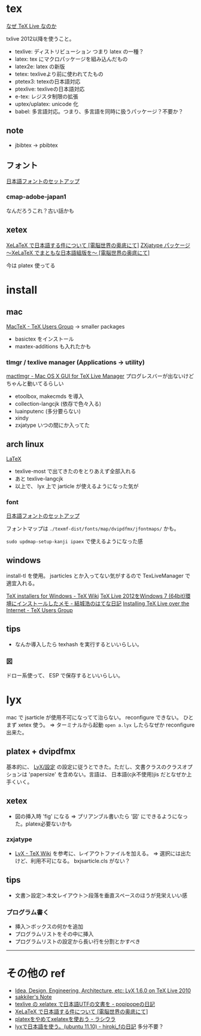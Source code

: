 tex
====

[なぜ TeX Live なのか](http://fugenji.org/~thomas/texlive-guide/why.html)

txlive 2012以降を使うこと。

* texlive: ディストリビューション つまり latex の一種？
* latex: tex にマクロパッケージを組み込んだもの
* latex2e: latex の新版
* tetex: texliveより前に使われてたもの
* ptetex3: tetexの日本語対応
* ptexlive: texliveの日本語対応
* e-tex: レジスタ制限の拡張
* uptex/uplatex: unicode 化
* babel: 多言語対応。つまり、多言語を同時に扱うパッケージ？不要か？


note
----

* jbibtex -> pbibtex


フォント
-----

[日本語フォントのセットアップ](http://www.fugenji.org/~thomas/texlive-guide/font_setup.html)


### cmap-adobe-japan1

なんだろうこれ？古い話かも


xetex
-----

[XeLaTeX で日本語する件について [電脳世界の奥底にて]](http://zrbabbler.sp.land.to/xelatex.html#sec-zxjatype)
[ZXjatype パッケージ ～XeLaTeX でまともな日本語組版を～ [電脳世界の奥底にて]](http://zrbabbler.sp.land.to/zxjatype.html)

今は platex 使ってる



install
=======


mac
---

[MacTeX - TeX Users Group](http://www.tug.org/mactex/)
-> smaller packages

* basictex をインストール
* maxtex-additions も入れたかも

### tlmgr / texlive manager (Applications -> utility)

[mactlmgr - Mac OS X GUI for TeX Live Manager](http://code.google.com/p/mactlmgr/)
プログレスバーが出ないけどちゃんと動いてるらしい

* etoolbox, makecmds を導入
* collection-langcjk (依存で色々入る)
* luainputenc (多分要らない)
* xindy
* zxjatype いつの間にか入ってた


arch linux
----------

[LaTeX](https://wiki.archlinux.org/index.php/LaTeX)

* texlive-most で出てきたのをとりあえず全部入れる
* あと texlive-langcjk
* 以上で、 lyx 上で jarticle が使えるようになった気が


### font

[日本語フォントのセットアップ](http://fugenji.org/~thomas/texlive-guide/font_setup.html)

フォントマップは `./texmf-dist/fonts/map/dvipdfmx/jfontmaps/` かも。

`sudo updmap-setup-kanji ipaex` で使えるようになった感


windows
-------

install-tl を使用。 jsarticles とか入ってない気がするので TexLiveManager で適宜入れる。

[TeX installers for Windows - TeX Wiki](http://oku.edu.mie-u.ac.jp/~okumura/texwiki/?TeX%20installers%20for%20Windows)
[TeX Live 2012をWindows 7 (64bit)環境にインストールしたメモ - 結城浩のはてな日記](http://d.hatena.ne.jp/hyuki/20120915/tex)
[Installing TeX Live over the Internet - TeX Users Group](http://www.tug.org/texlive/acquire-netinstall.html)


tips
----

* なんか導入したら texhash を実行するといいらしい。


### 図

ドロー系使って、 ESP で保存するといいらしい。



lyx
===

mac で jsarticle が使用不可になってて治らない。 reconfigure できない。
ひとまず xetex 使う。
=> ターミナルから起動 `open a.lyx` したらなぜか reconfigure 出来た。


platex + dvipdfmx
-----------------

基本的に、 [LyX/設定](http://oku.edu.mie-u.ac.jp/~okumura/texwiki/?LyX%2F%E8%A8%AD%E5%AE%9A) の設定に従うとできた。ただし、文書クラスのクラスオプションは 'papersize' を含めない。言語は、 日本語(cjk不使用)jis だとなぜか上手くいく。


xetex
-----

* 図の挿入時 'fig' になる
  => プリアンブル書いたら '図' にできるようになった。platex必要ないかも


### zxjatype

* [LyX - TeX Wiki](http://oku.edu.mie-u.ac.jp/~okumura/texwiki/?LyX) を参考に、レイアウトファイルを加える。
  => 選択には出たけど、利用不可になる。 bxjsarticle.cls がない？


## tips

* 文書＞設定＞本文レイアウト＞段落を垂直スペースのほうが見栄えいい感


### プログラム書く

* 挿入＞ボックスの何かを追加
* プログラムリストをその中に挿入
* プログラムリストの設定から長い行を分割とかすべき

**************



その他の ref
============

* [Idea, Design, Engineering, Architecture, etc: LyX 1.6.0 on TeX Live 2010](http://voidptr.seesaa.net/article/182189330.html)
* [sakkiler's Note](http://sakkiler.hatenablog.com/entries/2012/10/18)
* [texlive の xelatex で日本語UTFの文書を - popipopeの日記](http://d.hatena.ne.jp/popipope/20110514/1305374592)
* [XeLaTeX で日本語する件について [電脳世界の奥底にて]](http://zrbabbler.sp.land.to/xelatex.html)
* [platexをやめてxelatexを使おう - ラシウラ](http://d.hatena.ne.jp/bellbind/20101105/1288966798)
* [lyxで日本語を使う。(ubuntu 11.10) - hiroki_fの日記](http://d.hatena.ne.jp/hiroki_f/20111114/1321227216) 多分不要？



